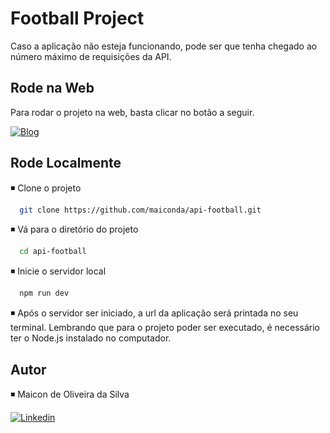 # Football Project

Caso a aplicação não esteja funcionando, pode ser que tenha chegado ao número máximo de requisições da API.

## Rode na Web

Para rodar o projeto na web, basta clicar no botão a seguir.


[![Blog](https://img.shields.io/badge/Football-project-000000?style=for-the-badge&logo=About.me&logoColor=white)](https://footballprojectapi.netlify.app/)

## Rode Localmente

◾️ Clone o projeto

```bash
  git clone https://github.com/maiconda/api-football.git
```

◾️ Vá para o diretório do projeto

```bash
  cd api-football
```

◾️ Inicie o servidor local

```bash
  npm run dev
```

◾️ Após o servidor ser iniciado, a url da aplicação será printada no seu terminal. Lembrando que para o projeto poder ser executado, é necessário ter o Node.js instalado no computador.

## Autor

◾️ Maicon de Oliveira da Silva

[![Linkedin](https://img.shields.io/badge/LinkedIn-0077B5?style=for-the-badge&logo=linkedin&logoColor=white)](https://www.linkedin.com/in/maicon-de-oliveira-da-silva-b60693249/)
